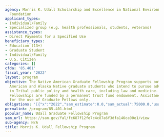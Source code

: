 ```yaml
---
agency: Morris K. Udall Scholarship and Excellence in National Environmental Policy
  Foundation
applicant_types:
- Individual/Family
- Specialized group (e.g. health professionals, students, veterans)
assistance_types:
- Direct Payments for a Specified Use
beneficiary_types:
- Education (13+)
- Graduate Student
- Individual/Family
- U.S. Citizen
categories: []
cfda: '85.401'
fiscal_year: '2022'
layout: program
objective: The Native American Graduate Fellowship Program supports outstanding Native
  American and Alaska Native graduate students who intend to pursue advanced degrees
  in Tribal public policy and health care, including law and medicine. Udall Graduate
  Fellowships are funded by a permanent trust fund endowment. Assistance is intended
  for the use of Graduate Fellows only.
obligations: '[{"x":"2022","sam_estimate":0.0,"sam_actual":75000.0,"usa_spending_actual":0.0},{"x":"2023","sam_estimate":75000.0,"sam_actual":0.0,"usa_spending_actual":0.0},{"x":"2024","sam_estimate":25000.0,"sam_actual":0.0,"usa_spending_actual":0.0}]'
permalink: /program/85.401.html
popular_name: Udall Graduate Fellowship Program
sam_url: https://sam.gov/fal/fc687f12fe7c4c87a6f3dfa146ca00e1/view
sub-agency: N/A
title: Morris K. Udall Fellowship Program
---
```

